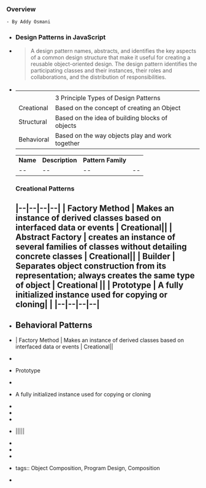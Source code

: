 ### Overview
	- By Addy Osmani
- ### Design Patterns in JavaScript
- > A design pattern names, abstracts, and identifies the key aspects of a common design structure that make it useful for creating a reusable object-oriented design. The design pattern identifies the participating classes and their instances, their roles and collaborations, and the distribution of responsibilities.
- |||||
  |--|--|--|--|
  |||||
  ||3 Principle Types of Design Patterns|||
  |Creational|Based on the concept of creating an Object|||
  |Structural|Based on the idea of building blocks of objects|||
  |Behavioral|Based on the way objects play and work together|||
  
  |||||
  |--|--|--|--|
  |**Name**|**Description**|**Pattern Family**|
  |--|--|--|--|
  ### Creational Patterns
  |--|--|--|--|
  | Factory Method | Makes an instance of derived classes based on interfaced data or events | Creational||
  | Abstract Factory | creates an instance of several families of classes without detailing concrete classes | Creational||
  | Builder | Separates object construction from its representation; always creates the same type of object | Creational ||
  | Prototype | A fully initialized instance used for copying or cloning| |
  |--|--|--|--|
  -------------------
- ## Behavioral Patterns
- | Factory Method | Makes an instance of derived classes based on interfaced data or events | Creational||
-
- Prototype
-
- A fully initialized instance used for copying or cloning
-
-
-
- |||||
-
-
-
- tags:: Object Composition, Program Design, Composition
-